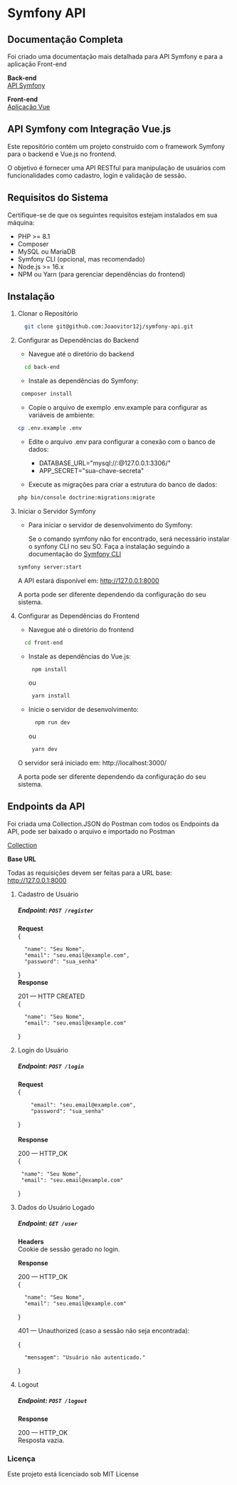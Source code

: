 # Symfony API

## Documentação Completa 
Foi criado uma documentação mais detalhada para API Symfony e para a aplicação Front-end

**Back-end**  
[API Symfony](/back-end/README.md)

**Front-end**  
[Aplicação Vue](/front-end/README.md)

## API Symfony com Integração Vue.js

Este repositório contém um projeto construído com o framework Symfony para o backend e Vue.js no frontend.

O objetivo é fornecer uma API RESTful para
manipulação de usuários com funcionalidades como cadastro, login e validação de sessão.

## Requisitos do Sistema

Certifique-se de que os seguintes requisitos estejam instalados em sua máquina:

* PHP >= 8.1
* Composer
* MySQL ou MariaDB
* Symfony CLI (opcional, mas recomendado)
* Node.js >= 16.x
* NPM ou Yarn (para gerenciar dependências do frontend)

## Instalação

1. Clonar o Repositório

    ``` bash
      git clone git@github.com:Joaovitor12j/symfony-api.git
    ```

2. Configurar as Dependências do Backend
   * Navegue até o diretório do backend
    ``` bash
      cd back-end
    ```
    * Instale as dependências do Symfony:
   ``` bash
    composer install
    ```
    * Copie o arquivo de exemplo .env.example para configurar as variáveis de ambiente:
    ``` bash
    cp .env.example .env
    ```

    * Edite o arquivo .env para configurar a conexão com o banco de dados:
        * DATABASE_URL="mysql://<usuario>:<senha>@127.0.0.1:3306/<nome-do-banco>"
        * APP_SECRET="sua-chave-secreta"

    * Execute as migrações para criar a estrutura do banco de dados:
   ``` bash
   php bin/console doctrine:migrations:migrate    
   ```

3. Iniciar o Servidor Symfony

    * Para iniciar o servidor de desenvolvimento do Symfony:

      Se o comando symfony não for encontrado, será necessário instalar o synfony CLI no seu SO.
      Faça a instalação seguindo a documentação do [Symfony CLI](https://symfony.com/download)
   ``` bash
   symfony server:start
   ```

   A API estará disponível em: http://127.0.0.1:8000

   A porta pode ser diferente dependendo da configuração do seu sistema.

4. Configurar as Dependências do Frontend
    * Navegue até o diretório do frontend
    ``` bash
      cd front-end
    ```
    * Instale as dependências do Vue.js:
         ``` bash
          npm install
         ```
      ou
         ``` bash
          yarn install
         ```
    * Inicie o servidor de desenvolvimento:
        ``` bash
          npm run dev
         ```
      ou
         ``` bash
          yarn dev
         ```

   O servidor será iniciado em: http://localhost:3000/

   A porta pode ser diferente dependendo da configuração do seu sistema.


## Endpoints da API
Foi criada uma Collection.JSON do Postman com todos os Endpoints da API,
pode ser baixado o arquivo e importado no Postman  

[Collection](/API%20-%20USERS-CRUD.postman_collection.json)

**Base URL**

Todas as requisições devem ser feitas para a URL base: http://127.0.0.1:8000

1. Cadastro de Usuário

   ##### Endpoint: `POST /register`
   **Request**  
   {

         "name": "Seu Nome",
         "email": "seu.email@example.com",
         "password": "sua_senha"
   }
   \
   **Response**

   201 — HTTP CREATED  
   {

         "name": "Seu Nome",
         "email": "seu.email@example.com" 
   }

2.  Login do Usuário

    ##### Endpoint: `POST /login`
    **Request**  
    {

            "email": "seu.email@example.com",
            "password": "sua_senha"
    }  
    \
    **Response**

    200 — HTTP_OK  
    {

         "name": "Seu Nome",
         "email": "seu.email@example.com" 
    }

3. Dados do Usuário Logado
   ##### Endpoint: `GET /user`
   **Headers**  
   Cookie de sessão gerado no login.

   **Response**

   200 — HTTP_OK  
   {

         "name": "Seu Nome",
         "email": "seu.email@example.com" 
   }

   401 — Unauthorized (caso a sessão não seja encontrada):

   {

         "mensagem": "Usuário não autenticado."
   }

4. Logout
   ##### Endpoint: `POST /logout`

   **Response**

   200 — HTTP_OK  
   Resposta vazia.

### Licença

Este projeto está licenciado sob MIT License
